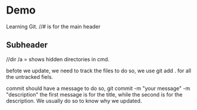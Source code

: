 # Demo

Learning Git. //# is for the main header

## Subheader

//dir /a = shows hidden directories in cmd. 

befote we update, we need to track the files to do so, we use git add . for all the untracked fiels.

commit should have a message to do so, git commit -m "your message" -m "description" 
the first message is for the title, while the second is for the description.
We usually do so to know why we updated.